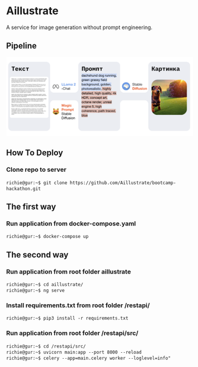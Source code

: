 # Aillustrate
A service for image generation without prompt engineering.

## Pipeline
![Pipeline](photo/scheme.png "Pipeline")

## How To Deploy

### Clone repo to server
```
richie@gur:~$ git clone https://github.com/Aillustrate/bootcamp-hackathon.git
```
## The first way
### Run application from docker-compose.yaml
```
richie@gur:~$ docker-compose up  
``` 

## The second way 
### Run application from root folder aillustrate
```
richie@gur:~$ cd aillustrate/ 
richie@gur:~$ ng serve 
```
### Install requirements.txt from root folder /restapi/
```
richie@gur:~$ pip3 install -r requirements.txt
```
### Run application from root folder /restapi/src/
```
richie@gur:~$ cd /restapi/src/
richie@gur:~$ uvicorn main:app --port 8000 --reload 
richie@gur:~$ celery --app=main.celery worker --loglevel=info"   
```